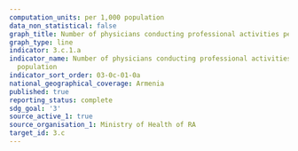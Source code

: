 ```yaml
---
computation_units: per 1,000 population
data_non_statistical: false
graph_title: Number of physicians conducting professional activities per 10,000 population
graph_type: line
indicator: 3.c.1.a
indicator_name: Number of physicians conducting professional activities per 10,000
  population
indicator_sort_order: 03-0c-01-0a
national_geographical_coverage: Armenia
published: true
reporting_status: complete
sdg_goal: '3'
source_active_1: true
source_organisation_1: Ministry of Health of RA
target_id: 3.c
---
```

